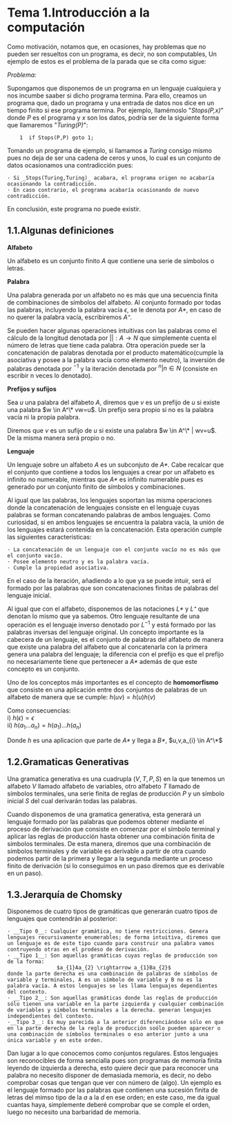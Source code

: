 # Tema 1.Introducción a la computación

Como motivación, notamos que, en ocasiones, hay problemas que no pueden ser resueltos con un programa, es decir, no son computables, Un ejemplo de estos es el problema de la parada que se cita como sigue: 

_Problema:_

Supongamos que disponemos de un programa en un lenguaje cualquiera y nos incumbe saaber si dicho programa termina. Para ello, creamos un programa que, dado un programa y una entrada de datos nos dice en un tiempo finito si ese programa termina. Por ejemplo, llamémoslo "_Stops(P,x)_" donde _P_ es el programa y _x_ son los datos, podría ser de la siguiente forma que llamaremos "_Turing(P)_":

```
    1  if Stops(P,P) goto 1;
```    
Tomando un programa de ejemplo, si llamamos a _Turing_ consigo mismo pues no deja de ser una cadena de ceros y unos, lo cual es un conjunto de datos ocasionamos una contradicción pues:

    · Si _Stops(Turing,Turing)_ acabara, el programa origen no acabaría ocasionando la contradicción.
    · En caso contrario, el programa acabaría ocasionando de nuevo contradicción.
En conclusión, este programa no puede existir.

## 1.1.Algunas definiciones

__Alfabeto__

Un alfabeto es un conjunto finito _A_ que contiene una serie de símbolos o letras. 

__Palabra__ 

Una palabra generada por un alfabeto no es más que una secuencia finita de combinaciones de símbolos del alfabeto. Al conjunto formado por todas las palabras, incluyendo la palabra vacía ${\epsilon}$, se le denota por _A*_, en caso de no querer la palabra vacía, escribiremos _A⁺_.

Se pueden hacer algunas operaciones intuitivas con las palabras como el cálculo de la longitud denotada por $| |: A \rightarrow N$ que simplemente cuenta el número de letras que tiene cada palabra. Otra operación puede ser la concatenación de palabras denotada por el producto matemático(cumple la asociativa y posee a la palabra vacía como elemento neutro), la inversión de palabras denotada por $^{-1}$ y la iteración denotada por $^n | n \in N$  (consiste en escribir n veces lo denotado).

__Prefijos y sufijos__

Sea _u_ una palabra del alfabeto _A_, diremos que _v_ es un prefijo de _u_ si existe una palabra $w \in  A^\*  vw=u$. Un prefijo sera propio si no es la palabra vacía ni la propia palabra.

Diremos que _v_ es un sufijo de _u_ si existe una palabra $w \in A^\* | wv=u$. De la misma manera será propio o no.

__Lenguaje__

Un lenguaje sobre un alfabeto _A_ es un subconjuto de _A*_. Cabe recalcar que el conjunto que contiene a todos los lenguajes a crear por un alfabeto es infinito no numerable, mientras que _A*_ es infinito numerable pues es generado por un conjunto finito de símbolos y combinaciones.

Al igual que las palabras, los lenguajes soportan las misma operaciones donde la concatenación de lenguajes consiste en el lenguaje cuyas palabras se forman concatenando palabras de ambos lenguajes. Como curiosidad, si en ambos lenguajes se encuentra la palabra vacía, la unión de los lenguajes estará contenida en la concatenación. Esta operación cumple las siguientes características:

    · La concatenación de un lenguaje con el conjunto vacío no es más que el conjunto vacío.
    · Posee elemento neutro y es la palabra vacía.
    · Cumple la propiedad asociativa.

En el caso de la iteración, añadiendo a lo que ya se puede intuir, será el formado por las palabras que son concatenaciones finitas de palabras del lenguaje inicial.

Al igual que con el alfabeto, disponemos de las notaciones _L*_ y _L⁺_ que denotan lo mismo que ya sabemos.
Otro lenguaje resultante de una operación es el lenguaje inverso denotado por $L^{-1}$ y está formado por las palabras inversas del lenguaje original.
Un concepto importante es la cabecera de un lenguaje, es el conjunto de palabras del alfabeto de manera que existe una palabra del alfabeto que al concatenarla con la primera genera una palabra del lenguaje; la diferencia con el prefijo es que el prefijo no necesariamente tiene que pertenecer a _A*_ además de que este concepto es un conjunto.

Uno de los conceptos más importantes es el concepto de __homomorfismo__ que consiste en una aplicación entre dos conjuntos de palabras de un alfabeto de manera que se cumple:
                                        $h(uv) = h(u)h(v)$

Como consecuencias:  
    i) $h(\epsilon) = \epsilon$  
    ii) $h(a_1...a_n) = h(a_1)...h(a_n)$

Donde _h_ es una aplicacion que parte de _A*_ y llega a _B*_, $u,v,a_{i} \in A^\*$ 

## 1.2.Gramaticas Generativas

Una gramatica generativa es una cuadrupla $(V,T,P,S)$ en la que tenemos un alfabeto _V_ llamado alfabeto de variables, otro alfabeto _T_ llamado de símbolos terminales, una serie finita de reglas de producción _P_ y un símbolo inicial _S_ del cual derivarán todas las palabras.

Cuando disponemos de una gramatica generativa, esta generará un lenguaje formado por las palabras que podemos obtener mediante el proceso de derivación que consiste en comenzar por el símbolo terminal y aplicar las reglas de producción hasta obtener una combinación finita de símbolos terminales. De esta manera, diremos que una combinación de símbolos terminales y de variable es derivable a partir de otra cuando podemos partir de la primera y llegar a la segunda mediante un proceso finito de derivación (si lo conseguimos en un paso diremos que es derivable en un paso).

## 1.3.Jerarquía de Chomsky

Disponemos de cuatro tipos de gramáticas que generarán cuatro tipos de lenguajes que contendrán al posterior:

    · __Tipo 0__: Cualquier gramática, no tiene restricciones. Genera lenguajes recursivamente enumerables; de forma intuitiva, diremos que un lenguaje es de este tipo cuando para construir una palabra vamos contruyendo otras en el prodeso de derivación.
    · __Tipo 1__: Son aquellas gramáticas cuyas reglas de producción son de la forma:  
                    $a_{1}Aa_{2} \rightarrow a_{1}Ba_{2}$  
    donde la parte derecha es una combinación de palabras de símbolos de variable y terminales, A es un símbolo de variable y B no es la palabra vacía. A estos lenguajes se les llama lenguajes dependientes del contexto.
    · __Tipo 2__: Son aquellas gramáticas donde las reglas de producción sólo tienen una variable en la parte izquierda y cualquier combinación de variables y símbolos terminales a la derecha. generan lenguajes independientes del contexto.
    ·__Tipo 3__: Es muy parecida a la anterior diferenciándose sólo en que en la parte derecha de la regla de producción soólo pueden aparecer o una combinación de símbolos terminales o eso anterior junto a una única variable y en este orden. 
Dan lugar a lo que conocemos como conjuntos regulares. Estos lenguajes son reconocibles de forma sencialla pues son programas de memoria finita leyendo de izquierda a derecha, esto quiere decir que para reconocer una palabra no necesito disponer de demasiada memoria, es decir, no debo comprobar cosas que tengan que ver con número de (algo). 
Un ejemplo es el lenguaje formado por las palabras que contienen una sucesión finita de letras del mimso tipo de la _a_ a la _d_ en ese orden; en este caso, me da igual cuantas haya, simplemente deberé comprobar que se comple el orden, luego no necesito una barbaridad de memoria.
